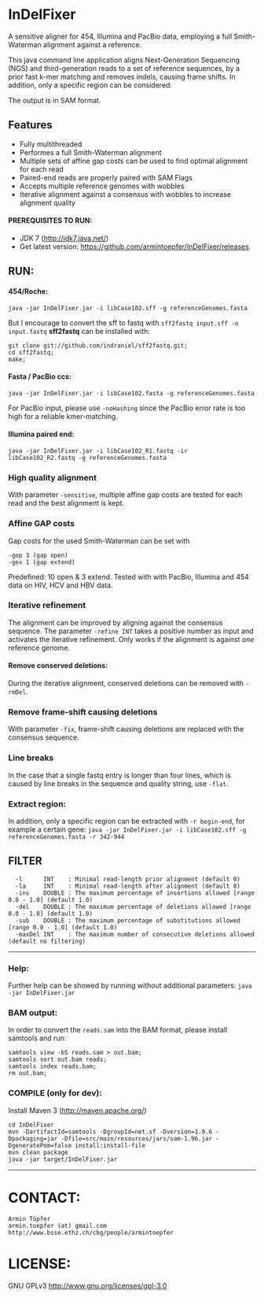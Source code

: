 # InDelFixer
A sensitive aligner for 454, Illumina and PacBio data, employing a full Smith-Waterman alignment against a reference.  

This java command line application aligns Next-Generation Sequencing (NGS) and third-generation reads
to a set of reference sequences, by a prior fast k-mer matching and removes indels, causing
frame shifts. In addition, only a specific region can be considered. 

The output is in SAM format.

## Features
 - Fully multithreaded
 - Performes a full Smith-Waterman alignment
 - Multiple sets of affine gap costs can be used to find optimal alignment for each read
 - Paired-end reads are properly paired with SAM Flags
 - Accepts multiple reference genomes with wobbles
 - Iterative alignment against a consensus with wobbles to increase alignment quality

#### PREREQUISITES TO RUN:
 - JDK 7 (http://jdk7.java.net/)
 - Get latest version: https://github.com/armintoepfer/InDelFixer/releases

## RUN:
#### 454/Roche:
`java -jar InDelFixer.jar -i libCase102.sff -g referenceGenomes.fasta`

But I encourage to convert the sff to fastq with `sff2fastq input.sff -o input.fastq`
<b>sff2fastq</b> can be installed with:
```
git clone git://github.com/indraniel/sff2fastq.git;
cd sff2fastq;
make;
```
 
#### Fasta / PacBio ccs:
`java -jar InDelFixer.jar -i libCase102.fasta -g referenceGenomes.fasta`

For PacBio input, please use `-noHashing` since the PacBio error rate is too high for a reliable kmer-matching.
 
#### Illumina paired end:
`java -jar InDelFixer.jar -i libCase102_R1.fastq -ir libCase102_R2.fastq -g referenceGenomes.fasta`

### High quality alignment
With parameter `-sensitive`, multiple affine gap costs are tested for each read and the best alignment is kept.

### Affine GAP costs
Gap costs for the used Smith-Waterman can be set with
```
-gop 3 (gap open)
-gex 1 (gap extend)
```
Predefined: 10 open & 3 extend. Tested with with PacBio, Illumina and 454 data on HIV, HCV and HBV data.

### Iterative refinement
The alignment can be improved by aligning against the consensus sequence. The parameter `-refine INT` takes a positive number as input and activates the iterative refinement. Only works if the alignment is against _one_ reference genome.

#### Remove conserved deletions:
During the iterative alignment, conserved deletions can be removed with `-rmDel`.

### Remove frame-shift causing deletions
With parameter `-fix`, frame-shift causing deletions are replaced with the consensus sequence.

### Line breaks
In the case that a single fastq entry is longer than four lines, which is caused by line breaks in the sequence and quality string, use `-flat`.

### Extract region:
In addition, only a specific region can be extracted with `-r begin-end`, for example a certain gene:
  `java -jar InDelFixer.jar -i libCase102.sff -g referenceGenomes.fasta -r 342-944`
  
## FILTER 
```
  -l      INT    : Minimal read-length prior alignment (default 0)
  -la     INT    : Minimal read-length after alignment (default 0)
  -ins    DOUBLE : The maximum percentage of insertions allowed [range 0.0 - 1.0] (default 1.0)
  -del    DOUBLE : The maximum percentage of deletions allowed [range 0.0 - 1.0] (default 1.0)
  -sub    DOUBLE : The maximum percentage of substitutions allowed [range 0.0 - 1.0] (default 1.0)
  -maxDel INT    : The maximum number of consecutive deletions allowed (default no filtering)
```
* * *
### Help:
Further help can be showed by running without additional parameters:
    `java -jar InDelFixer.jar`

### BAM output:
In order to convert the `reads.sam` into the BAM format, please install samtools and run:

    samtools view -bS reads.sam > out.bam; 
    samtools sort out.bam reads; 
    samtools index reads.bam; 
    rm out.bam;

### COMPILE (only for dev):
Install Maven 3 (http://maven.apache.org/)

    cd InDelFixer
    mvn -DartifactId=samtools -DgroupId=net.sf -Dversion=1.9.6 -Dpackaging=jar -Dfile=src/main/resources/jars/sam-1.96.jar -DgeneratePom=false install:install-file
    mvn clean package
    java -jar target/InDelFixer.jar
* * *
# CONTACT:
    Armin Töpfer
    armin.toepfer (at) gmail.com
    http://www.bsse.ethz.ch/cbg/people/armintoepfer

# LICENSE:
 GNU GPLv3 http://www.gnu.org/licenses/gpl-3.0
